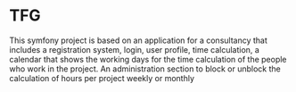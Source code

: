 # TFG
This symfony project is based on an application for a consultancy that includes a registration system, login, user profile, time calculation,
a calendar that shows the working days for the time calculation of the people who work in the project.
An administration section to block or unblock the calculation of hours per project weekly or monthly

